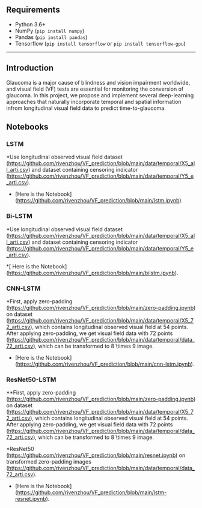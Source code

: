 

## Requirements
* Python 3.6+
* NumPy (`pip install numpy`)
* Pandas (`pip install pandas`)
* Tensorflow (`pip install tensorflow` or `pip install tensorflow-gpu`)


---
## Introduction
Glaucoma is a major cause of blindness and vision impairment worldwide, and visual field (VF) tests are essential for monitoring the conversion of glaucoma. In this project, we propose and  implement several deep-learning approaches that naturally incorporate temporal and spatial information infrom longitudinal visual field data to predict time-to-glaucoma. 

## Notebooks

### LSTM
*Use longitudinal observed visual field dataset (https://github.com/rivenzhou/VF_prediction/blob/main/data/temporal/X5_all_arti.csv) and dataset containing censoring indicator (https://github.com/rivenzhou/VF_prediction/blob/main/data/temporal/Y5_e_arti.csv).

* [Here is the Notebook] (https://github.com/rivenzhou/VF_prediction/blob/main/lstm.ipynb).

### Bi-LSTM
*Use longitudinal observed visual field dataset (https://github.com/rivenzhou/VF_prediction/blob/main/data/temporal/X5_all_arti.csv) and dataset containing censoring indicator (https://github.com/rivenzhou/VF_prediction/blob/main/data/temporal/Y5_e_arti.csv).

*[ Here is the Notebook] (https://github.com/rivenzhou/VF_prediction/blob/main/bilstm.ipynb).

### CNN-LSTM
*First, apply zero-padding (https://github.com/rivenzhou/VF_prediction/blob/main/zero-padding.ipynb) on dataset (https://github.com/rivenzhou/VF_prediction/blob/main/data/temporal/X5_72_arti.csv), which contains  longitudinal observed visual field at 54 points. After applying zero-padding, we get visual field data with 72 points (https://github.com/rivenzhou/VF_prediction/blob/main/data/temporal/data_72_arti.csv), which can be transformed to 8 \times 9 image.

* [Here is the Notebook] (https://github.com/rivenzhou/VF_prediction/blob/main/cnn-lstm.ipynb).

### ResNet50-LSTM

**First, apply zero-padding (https://github.com/rivenzhou/VF_prediction/blob/main/zero-padding.ipynb) on dataset (https://github.com/rivenzhou/VF_prediction/blob/main/data/temporal/X5_72_arti.csv), which contains  longitudinal observed visual field at 54 points. After applying zero-padding, we get visual field data with 72 points (https://github.com/rivenzhou/VF_prediction/blob/main/data/temporal/data_72_arti.csv), which can be transformed to 8 \times 9 image.

*ResNet50 (https://github.com/rivenzhou/VF_prediction/blob/main/resnet.ipynb) on transformed zero-padding images (https://github.com/rivenzhou/VF_prediction/blob/main/data/temporal/data_72_arti.csv).

* [Here is the Notebook] (https://github.com/rivenzhou/VF_prediction/blob/main/lstm-resnet.ipynb).